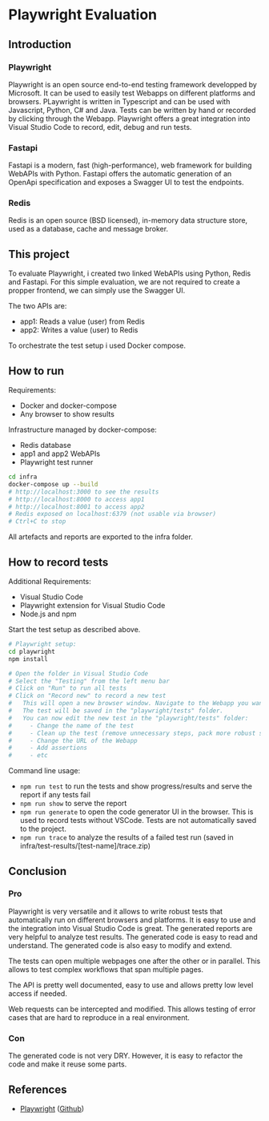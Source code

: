 # Playwright Evaluation

## Introduction

### Playwright

Playwright is an open source end-to-end testing framework developped by Microsoft. It can be used to easily test Webapps on different platforms and browsers. PLaywright is written in Typescript and can be used with Javascript, Python, C# and Java. Tests can be written by hand or recorded by clicking through the Webapp. Playwright offers a great integration into Visual Studio Code to record, edit, debug and run tests.

### Fastapi

Fastapi is a modern, fast (high-performance), web framework for building WebAPIs with Python. Fastapi offers the automatic generation of an OpenApi specification and exposes a Swagger UI to test the endpoints.

### Redis

Redis is an open source (BSD licensed), in-memory data structure store, used as a database, cache and message broker.

## This project

To evaluate Playwright, i created two linked WebAPIs using Python, Redis and Fastapi. For this simple evaluation, we are not required to create a propper frontend, we can simply use the Swagger UI.

The two APIs are:

- app1: Reads a value (user) from Redis
- app2: Writes a value (user) to Redis

To orchestrate the test setup i used Docker compose.

## How to run

Requirements:

- Docker and docker-compose
- Any browser to show results

Infrastructure managed by docker-compose:

- Redis database
- app1 and app2 WebAPIs
- Playwright test runner

```bash
cd infra
docker-compose up --build
# http://localhost:3000 to see the results
# http://localhost:8000 to access app1
# http://localhost:8001 to access app2
# Redis exposed on localhost:6379 (not usable via browser)
# Ctrl+C to stop
```

All artefacts and reports are exported to the infra folder.

## How to record tests

Additional Requirements:

- Visual Studio Code
- Playwright extension for Visual Studio Code
- Node.js and npm

Start the test setup as described above.

```bash
# Playwright setup:
cd playwright
npm install

# Open the folder in Visual Studio Code
# Select the "Testing" from the left menu bar
# Click on "Run" to run all tests
# Click on "Record new" to record a new test
#   This will open a new browser window. Navigate to the Webapp you want to test, perform the desired actions and close the browser window.
#   The test will be saved in the "playwright/tests" folder.
#   You can now edit the new test in the "playwright/tests" folder:
#     - Change the name of the test
#     - Clean up the test (remove unnecessary steps, pack more robust selectors, etc)
#     - Change the URL of the Webapp
#     - Add assertions
#     - etc
```

Command line usage:

- `npm run test` to run the tests and show progress/results and serve the report if any tests fail
- `npm run show` to serve the report
- `npm run generate` to open the code generator UI in the browser. This is used to record tests without VSCode. Tests are not automatically saved to the project.
- `npm run trace` to analyze the results of a failed test run (saved in infra/test-results/[test-name]/trace.zip)

## Conclusion

### Pro

Playwright is very versatile and it allows to write robust tests that automatically run on different browsers and platforms. It is easy to use and the integration into Visual Studio Code is great. The generated reports are very helpful to analyze test results. The generated code is easy to read and understand. The generated code is also easy to modify and extend.

The tests can open multiple webpages one after the other or in parallel. This allows to test complex workflows that span multiple pages.

The API is pretty well documented, easy to use and allows pretty low level access if needed.

Web requests can be intercepted and modified. This allows testing of error cases that are hard to reproduce in a real environment.

### Con

The generated code is not very DRY. However, it is easy to refactor the code and make it reuse some parts.

## References

- [Playwright](https://playwright.dev/) ([Github](https://github.com/microsoft/playwright))
